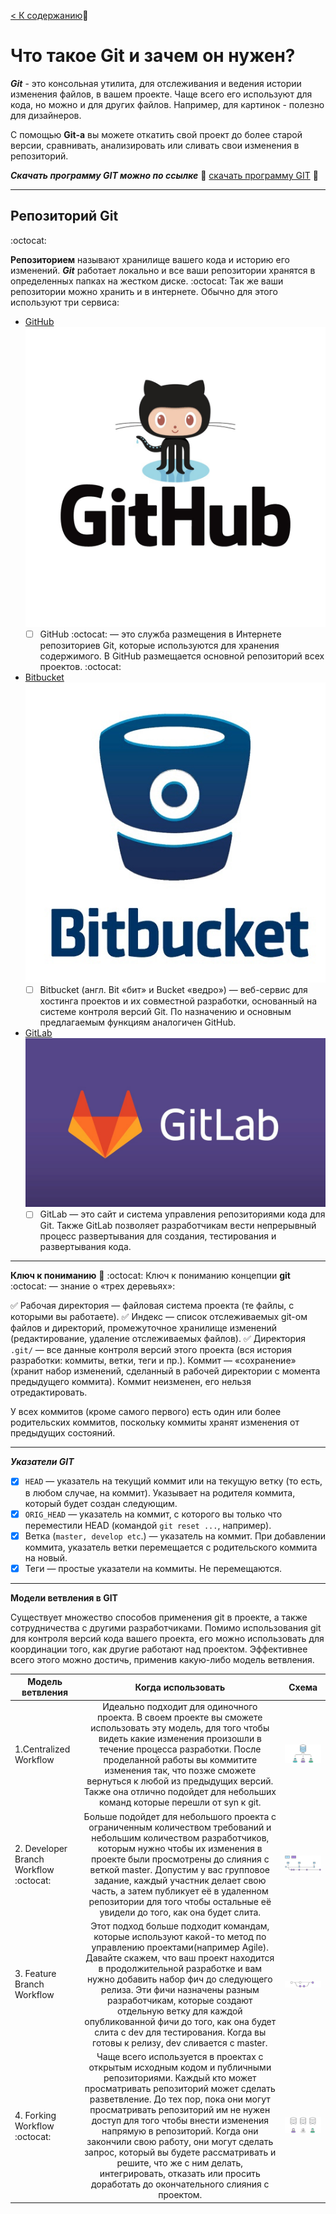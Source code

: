 [< К содержанию](readme.md):closed_book:

# Что такое Git и зачем он нужен?
***Git*** - это консольная утилита, для отслеживания и ведения истории изменения файлов, в вашем проекте. Чаще всего его используют для кода, но можно и для других файлов. Например, для картинок - полезно для дизайнеров.

С помощью **Git-a** вы можете откатить свой проект до более старой версии, сравнивать, анализировать или сливать свои изменения в репозиторий.

***Скачать программу GIT можно по ссылке*** :floppy_disk:  [скачать программу GIT](https://git-scm.com/) :open_file_folder:

---

## Репозиторий Git
:octocat:

**Репозиторием** называют хранилище вашего кода и историю его изменений. ***Git*** работает локально и все ваши репозитории хранятся в определенных папках на жестком диске.
:octocat:
Так же ваши репозитории можно хранить и в интернете. Обычно для этого используют три сервиса:

+ [GitHub](https://github.com/) ![](/GitHab.jpg)
   + [ ] GitHub :octocat: — это служба размещения в Интернете репозиториев Git, которые используются для хранения содержимого. В GitHub размещается основной репозиторий всех проектов. :octocat:
+ [Bitbucket](https://bitbucket.org/) ![](/Bitbucket.jpg)
   + [ ] Bitbucket (англ. Bit «бит» и Bucket «ведро») — веб-сервис для хостинга проектов и их совместной разработки, основанный на системе контроля версий Git.  По назначению и основным предлагаемым функциям аналогичен GitHub.
+ [GitLab](https://about.gitlab.com/) ![](/GitLab.jpg)
    + [ ] GitLab — это сайт и система управления репозиториями кода для Git. Также GitLab позволяет разработчикам вести непрерывный процесс развертывания для создания, тестирования и развертывания кода. 
  
---

**Ключ к пониманию** :key: :octocat:
Ключ к пониманию концепции **git** :octocat: — знание о «трех деревьях»:

  :white_check_mark: Рабочая директория — файловая система проекта (те файлы, с которыми вы работаете).
  :white_check_mark: Индекс — список отслеживаемых git-ом файлов и директорий, промежуточное хранилище изменений (редактирование, удаление отслеживаемых файлов).
  :white_check_mark: Директория `.git/` — все данные контроля версий этого проекта (вся история разработки: коммиты, ветки, теги и пр.).
Коммит — «сохранение» (хранит набор изменений, сделанный в рабочей директории с момента предыдущего коммита). Коммит неизменен, его нельзя отредактировать.

У всех коммитов (кроме самого первого) есть один или более родительских коммитов, поскольку коммиты хранят изменения от предыдущих состояний. 

---

***Указатели GIT***
- [X] `HEAD` — указатель на текущий коммит или на текущую ветку (то есть, в любом случае, на коммит). Указывает на родителя коммита, который будет создан следующим.
- [X] `ORIG_HEAD` — указатель на коммит, с которого вы только что переместили HEAD (командой `git reset ...`, например).
- [X] Ветка (`master, develop etc`.) — указатель на коммит. При добавлении коммита, указатель ветки перемещается с родительского коммита на новый.
- [X] Теги — простые указатели на коммиты. Не перемещаются. 
---

**Модели ветвления в GIT**

Существует множество способов применения git в проекте, а также сотрудничества с другими разработчиками. Помимо использования git для контроля версий кода вашего проекта, его можно использовать для координации того, как другие работают над проектом. Эффективнее всего этого можно достичь, применив какую-либо модель ветвления.

|   Модель ветвления  |   Когда использовать    |  Схема   |
|----------|:--------------:|-----------|
|1.Centralized Workflow| Идеально подходит для одиночного проекта. В своем проекте вы сможете использовать эту модель, для того чтобы видеть какие изменения произошли в течение процесса разработки. После проделанной работы вы коммитите изменения так, что позже сможете вернуться к любой из предыдущих версий. Также она отлично подойдет для небольших команд которые перешли от syn к git.|![](Centralized%20Workflow.jpg)|
|2. Developer Branch Workflow  :octocat:|Больше подойдет для небольшого проекта с ограниченным количеством требований и небольшим количеством разработчиков, которым нужно чтобы их изменения в проекте были просмотрены до слияния с веткой master. Допустим у вас групповое задание, каждый участник делает свою часть, а затем публикует её в удаленном репозитории для того чтобы остальные её увидели до того, как она будет слита.|![](/Developer%20Branch%20Workflow.jpg)|
|3. Feature Branch Workflow|Этот подход больше подходит командам, которые используют какой-то метод по управлению проектами(например Agile). Давайте скажем, что ваш проект находится в продолжительной разработке и вам нужно добавить набор фич до следующего релиза. Эти фичи назначены разным разработчикам, которые создают отдельную ветку для каждой опубликованной фичи до того, как она будет слита с dev для тестирования. Когда вы готовы к релизу, dev сливается с master.|![](/Feature%20Branch%20Workflow.jpg)|
|4. Forking Workflow  :octocat:|Чаще всего используется в проектах с открытым исходным кодом и публичными репозиториями. Каждый кто может просматривать репозиторий может сделать разветвление. До тех пор, пока они могут просматривать репозиторий им не нужен доступ для того чтобы внести изменения напрямую в репозиторий. Когда они закончили свою работу, они могут сделать запрос, который вы будете рассматривать и решите, что же с ним делать, интегрировать, отказать или просить доработать до окончательного слияния с проектом.|![](/Forking%20Workflow.jpg)|

